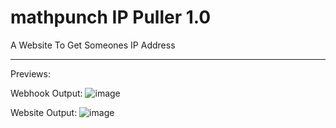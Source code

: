 # mathpunch IP Puller 1.0
A Website To Get Someones IP Address



---

Previews:

Webhook Output:
![image](https://user-images.githubusercontent.com/91196395/175132457-2a50b983-a8b0-44d9-88ef-3144743022c1.png)

Website Output:
![image](https://user-images.githubusercontent.com/91196395/175132617-8117c125-989f-45a3-890d-5a04df351909.png)
